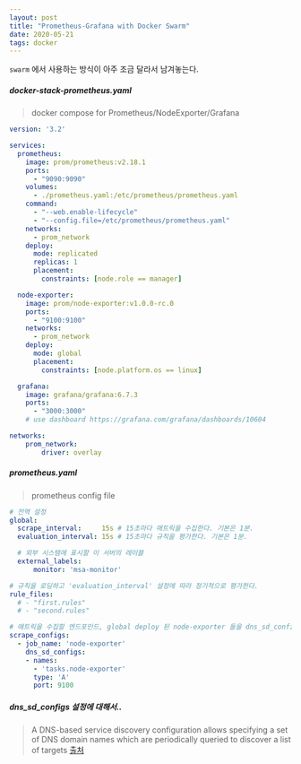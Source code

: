 ```yaml
---
layout: post
title: "Prometheus-Grafana with Docker Swarm"
date: 2020-05-21
tags: docker
---
```


`swarm` 에서 사용하는 방식이 아주 조금 달라서 남겨놓는다.

##### docker-stack-prometheus.yaml
> docker compose for Prometheus/NodeExporter/Grafana

``` yaml
version: '3.2'

services:
  prometheus:
    image: prom/prometheus:v2.18.1
    ports:
      - "9090:9090"
    volumes:
      - ./prometheus.yaml:/etc/prometheus/prometheus.yaml
    command:
      - "--web.enable-lifecycle"
      - "--config.file=/etc/prometheus/prometheus.yaml"
    networks:
      - prom_network
    deploy:
      mode: replicated
      replicas: 1
      placement:
        constraints: [node.role == manager]

  node-exporter:
    image: prom/node-exporter:v1.0.0-rc.0
    ports:
      - "9100:9100"
    networks:
      - prom_network
    deploy:
      mode: global
      placement:
        constraints: [node.platform.os == linux]

  grafana:
    image: grafana/grafana:6.7.3
    ports:
      - "3000:3000"
    # use dashboard https://grafana.com/grafana/dashboards/10604

networks:
    prom_network:
        driver: overlay
```

##### prometheus.yaml
> prometheus config file

``` yaml
# 전역 설정
global:
  scrape_interval:     15s # 15초마다 매트릭을 수집한다. 기본은 1분.
  evaluation_interval: 15s # 15초마다 규칙을 평가한다. 기본은 1분.

  # 외부 시스템에 표시할 이 서버의 레이블
  external_labels:
      monitor: 'msa-monitor'

# 규칙을 로딩하고 'evaluation_interval' 설정에 따라 정기적으로 평가한다.
rule_files:
  # - "first.rules"
  # - "second.rules"

# 매트릭을 수집할 엔드포인드, global deploy 된 node-exporter 들을 dns_sd_configs
scrape_configs:
  - job_name: 'node-exporter'
    dns_sd_configs:
    - names:
      - 'tasks.node-exporter'
      type: 'A'
      port: 9100
```

##### dns_sd_configs 설정에 대해서..
> A DNS-based service discovery configuration allows specifying a set of DNS domain names which are periodically queried to discover a list of targets [출처](https://prometheus.io/docs/prometheus/latest/configuration/configuration/#dns_sd_config)
